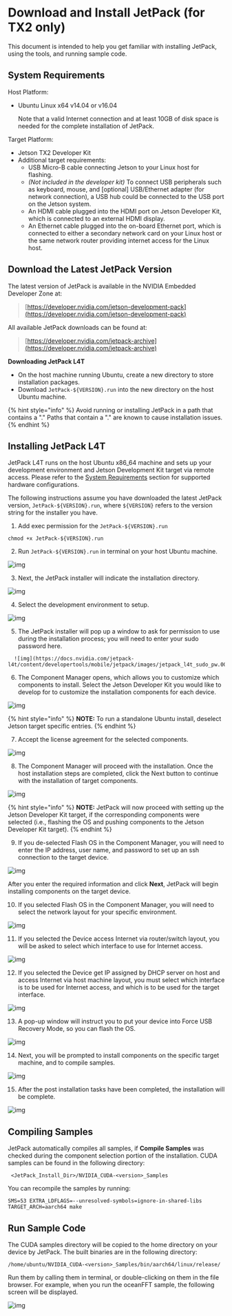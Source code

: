 # Download and Install JetPack (for TX2 only)

This document is intended to help you get familiar with installing JetPack, using the tools, and running sample code.

## System Requirements

Host Platform:

* Ubuntu Linux x64 v14.04 or v16.04

  Note that a valid Internet connection and at least 10GB of disk space is needed for the complete installation of JetPack.

Target Platform:

* Jetson TX2 Developer Kit
* Additional target requirements: 
  * USB Micro-B cable connecting Jetson to your Linux host for flashing.
  * _\(Not included in the developer kit\)_ To connect USB peripherals such as keyboard, mouse, and \[optional\] USB/Ethernet adapter \(for network connection\), a USB hub could be connected to the USB port on the Jetson system.
  * An HDMI cable plugged into the HDMI port on Jetson Developer Kit, which is connected to an external HDMI display.
  * An Ethernet cable plugged into the on-board Ethernet port, which is connected to either a secondary network card on your Linux host or the same network router providing internet access for the Linux host.

## Download the Latest JetPack Version

The latest version of JetPack is available in the NVIDIA Embedded Developer Zone at:

> [https://developer.nvidia.com/jetson-development-pack](https://developer.nvidia.com/jetson-development-pack)

All available JetPack downloads can be found at:

> [https://developer.nvidia.com/jetpack-archive](https://developer.nvidia.com/jetpack-archive)

**Downloading JetPack L4T**

* On the host machine running Ubuntu, create a new directory to store installation packages.
* Download `JetPack-${VERSION}.run` into the new directory on the host Ubuntu machine.

{% hint style="info" %}
Avoid running or installing JetPack in a path that contains a "." Paths that contain a "." are known to cause installation issues.
{% endhint %}

## Installing JetPack L4T

JetPack L4T runs on the host Ubuntu x86\_64 machine and sets up your development environment and Jetson Development Kit target via remote access. Please refer to the [System Requirements](https://docs.nvidia.com/jetpack-l4t/content/developertools/mobile/jetpack/l4t/3.2rc/jetpack_l4t_install.htm?tocpath=_____3#System_Requirements) section for supported hardware configurations.

The following instructions assume you have downloaded the latest JetPack version, `JetPack-${VERSION}.run`, where `${VERSION}` refers to the version string for the installer you have.

1.  Add exec permission for the `JetPack-${VERSION}.run`

```text
chmod +x JetPack-${VERSION}.run
```

2. Run `JetPack-${VERSION}.run` in terminal on your host Ubuntu machine.

![img](https://docs.nvidia.com/jetpack-l4t/content/developertools/mobile/jetpack/images/jetpack_l4t_install.006_600x441.png)

3. Next, the JetPack installer will indicate the installation directory.

![img](https://docs.nvidia.com/jetpack-l4t/content/developertools/mobile/jetpack/images/jetpack_l4t_directory.006_600x441.png)

4. Select the development environment to setup.

![img](https://docs.nvidia.com/jetpack-l4t/content/developertools/mobile/jetpack/images/jetpack_l4t_dev_environment_tx2_only.001_600x441.png)

5. The JetPack installer will pop up a window to ask for permission to use during the installation process; you will need to enter your sudo password here.

```text
  ![img](https://docs.nvidia.com/jetpack-l4t/content/developertools/mobile/jetpack/images/jetpack_l4t_sudo_pw.001_450x210.png)
```

6. The Component Manager opens, which allows you to customize which components to install. Select the Jetson Developer Kit you would like to develop for to customize the installation components for each device.

![img](https://docs.nvidia.com/jetpack-l4t/content/developertools/mobile/jetpack/images/jetpack_l4t_component_mgr.009_600x524.png)

{% hint style="info" %}
**NOTE:** To run a standalone Ubuntu install, deselect Jetson target specific entries.
{% endhint %}

7. Accept the license agreement for the selected components.

![img](https://docs.nvidia.com/jetpack-l4t/content/developertools/mobile/jetpack/images/jetpack_l4t_license.004_500x455.png)

8. The Component Manager will proceed with the installation. Once the host installation steps are completed, click the Next button to continue with the installation of target components.

![img](https://docs.nvidia.com/jetpack-l4t/content/developertools/mobile/jetpack/images/jetpack_l4t_begin_target_install.004_600x441.png)

{% hint style="info" %}
**NOTE:** JetPack will now proceed with setting up the Jetson Developer Kit target, if the corresponding components were selected \(i.e., flashing the OS and pushing components to the Jetson Developer Kit target\).
{% endhint %}

9. If you de-selected Flash OS in the Component Manager, you will need to enter the IP address, user name, and password to set up an ssh connection to the target device.

![img](https://docs.nvidia.com/jetpack-l4t/content/developertools/mobile/jetpack/images/jetpack_l4t_device_info.007_600x441.png)

After you enter the required information and click **Next**, JetPack will begin installing components on the target device.

10. If you selected Flash OS in the Component Manager, you will need to select the network layout for your specific environment.

![img](https://docs.nvidia.com/jetpack-l4t/content/developertools/mobile/jetpack/images/jetpack_l4t_network_layout.008_600x441.png)

11. If you selected the Device access Internet via router/switch layout, you will be asked to select which interface to use for Internet access.

![img](https://docs.nvidia.com/jetpack-l4t/content/developertools/mobile/jetpack/images/jetpack_l4t_network_interface.007_600x441.png)

12. If you selected the Device get IP assigned by DHCP server on host and access Internet via host machine layout, you must select which interface is to be used for Internet access, and which is to be used for the target interface.

![img](https://docs.nvidia.com/jetpack-l4t/content/developertools/mobile/jetpack/images/jetpack_l4t_network_selection.005_600x441.png)

13. A pop-up window will instruct you to put your device into Force USB Recovery Mode, so you can flash the OS.

![img](https://docs.nvidia.com/jetpack-l4t/content/developertools/mobile/jetpack/images/jetpack_l4t_force_recovery_mode.001_600x364.png)



14. Next, you will be prompted to install components on the specific target machine, and to compile samples.

![img](https://docs.nvidia.com/jetpack-l4t/content/developertools/mobile/jetpack/images/jetpack_l4t_install_complete.006_600x441.png)

15. After the post installation tasks have been completed, the installation will be complete.

![img](https://docs.nvidia.com/jetpack-l4t/content/developertools/mobile/jetpack/images/jetpack_l4t_post_install.007_600x441.png)

## Compiling Samples

JetPack automatically compiles all samples, if **Compile Samples** was checked during the component selection portion of the installation. CUDA samples can be found in the following directory:

```text
 <JetPack_Install_Dir>/NVIDIA_CUDA-<version>_Samples
```

You can recompile the samples by running:

```text
SMS=53 EXTRA_LDFLAGS=--unresolved-symbols=ignore-in-shared-libs TARGET_ARCH=aarch64 make
```

## Run Sample Code

The CUDA samples directory will be copied to the home directory on your device by JetPack. The built binaries are in the following directory:

```text
/home/ubuntu/NVIDIA_CUDA-<version>_Samples/bin/aarch64/linux/release/
```

Run them by calling them in terminal, or double-clicking on them in the file browser. For example, when you run the oceanFFT sample, the following screen will be displayed.

![img](https://docs.nvidia.com/jetpack-l4t/content/developertools/mobile/jetpack/images/jetpack_cuda_fft_ocean_simulation.001_500x527.png)

